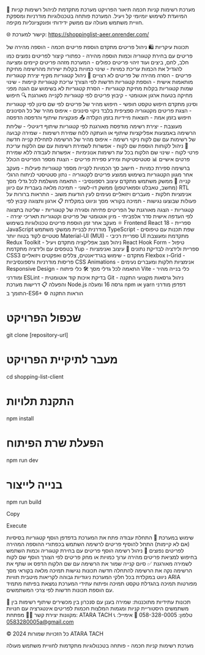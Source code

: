 🛒 מערכת רשימות קניות חכמה
תיאור הפרויקט
מערכת מתקדמת לניהול רשימות קניות המיועדת לשימוש יומיומי קל ויעיל. המערכת פותחה בטכנולוגיות מודרניות ומספקת חוויית משתמש מעולה עם ממשק ידידותי ופונקציונליות מקיפה.

🌐 קישור למערכת: https://shoppinglist-aeer.onrender.com/

תכונות עיקריות
🛍️ ניהול פריטים מתקדם
הוספת פריטים חכמה - הוספה מהירה של פריטים עם בחירת קטגוריה וכמות
הוספה מהירה - כפתורי קיצור לפריטים נפוצים כמו חלב, לחם, ביצים ועוד
זיהוי פריטים כפולים - המערכת מזהה פריטים קיימים ומציעה להגדיל את הכמות
עריכת כמויות - שינוי כמויות בקלות ישירות מהרשימה
מחיקת פריטים - הסרה מהירה של פריטים לא רצויים
📂 ניהול קטגוריות מקיף
יצירת קטגוריות מותאמות אישית - הוספת קטגוריות חדשות לפי הצורך
עריכת קטגוריות קיימות - שינוי שמות קטגוריות בקלות
מחיקת קטגוריות - הסרת קטגוריות לא בשימוש עם הגנה מפני מחיקה בטעות
ארגון אוטומטי - קיבוץ פריטים לפי קטגוריות לקנייה מאורגנת
🔍 חיפוש וסינון מתקדם
חיפוש טקסט חופשי - חיפוש מהיר של פריטים לפי שם
סינון לפי קטגוריות - הצגת פריטים מקטגוריה ספציפית בלבד
ניקוי סינונים - איפוס מהיר של כל הסינונים
חיפוש בזמן אמת - תוצאות מיידיות בזמן הקלדה
📤 פונקציות שיתוף והדפסה
הדפסה מעוצבת - יצירת רשימה מודפסת מאורגנת לפי קטגוריות
שיתוף דיגיטלי - שליחת הרשימה באמצעות אפליקציות שיתוף או העתקה ללוח
שמירת רשימות - שמירה קבועה של רשימות עם שם לקוח
ניקוי רשימה - איפוס מהיר של הרשימה לתחילת קנייה חדשה
👤 ניהול לקוחות
הוספת שם לקוח - אפשרות לשמירת רשימות עם שם הלקוח
עריכת פרטי לקוח - שינוי שם הלקוח בכל עת
רשימות אנונימיות - אפשרות לעבודה ללא שמירת פרטים אישיים
📊 סטטיסטיקות ומידע
ספירת פריטים - הצגת מספר הפריטים הכולל ברשימה
ספירת כמויות - חישוב סך הכמויות לקנייה
מספר קטגוריות פעילות - מעקב אחר מגוון הקטגוריות בשימוש
ממוצע פריטים לקטגוריה - נתון סטטיסטי לניתוח הרגלי קנייה
🎨 ממשק משתמש מתקדם
עיצוב רספונסיבי - התאמה מושלמת לכל גדלי מסך (מחשב, טאבלט וסמארטפון)
ממשק דו-לשוני - תמיכה מלאה בעברית עם כיוון RTL
אנימציות חלקות - מעברים ויזואליים נעימים לעין
הודעות משוב - התראות ברורות על פעולות שבוצעו
נגישות - תמיכה בקוראי מסך וניווט במקלדת
📋 ארגון ותצוגה
קיבוץ לפי קטגוריות - הצגה מאורגנת של הפריטים
פתיחה וסגירה של קטגוריות - שליטה בתצוגה לפי העדפה אישית
סדר אלפביתי - מיון אוטומטי של פריטים וקטגוריות
תאריכי יצירה - מעקב אחר זמן הוספת פריטים
טכנולוגיות בשימוש
⚛️ Frontend
React 18 - ספריית JavaScript מודרנית לבניית ממשקי משתמש
TypeScript - שפת תכנות עם טיפוסים סטטיים לקוד בטוח יותר
Material-UI (MUI) - ספריית רכיבי UI מתקדמת ומעוצבת
Redux Toolkit - ניהול מצב אפליקציה מתקדם ויעיל
React Hook Form - טיפול בטפסים עם ולידציה מתקדמת
Yup - ספריית ולידציה לבדיקת נתונים
🎨 עיצוב ואנימציות
CSS3 מתקדם - שימוש בגרדיאנטים, צללים ואפקטים ויזואליים
Flexbox ו-Grid - פריסות מודרניות ורספונסיביות
CSS Animations - אנימציות חלקות ומעברים נעימים
Responsive Design - התאמה לכל גדלי מסך
🛠️ כלי פיתוח
Vite - כלי בנייה מהיר ומודרני
ESLint - בדיקת איכות קוד אוטומטית
Git - ניהול גרסאות מקצועי
התקנה והפעלה
📋 דרישות מערכת
Node.js גרסה 16 ומעלה
npm או yarn
דפדפן מודרני התומך ב-ES6+
⚙️ הוראות התקנה
# שכפול הפרויקט
git clone [repository-url]

# מעבר לתיקיית הפרויקט
cd shopping-list-client

# התקנת תלויות
npm install

# הפעלת שרת הפיתוח
npm run dev

# בנייה לייצור
npm run build

Copy

Execute

שימוש במערכת
🚀 התחלת עבודה
פתח את המערכת בדפדפן
הוסף קטגוריות בסיסיות (אם לא קיימות)
התחל להוסיף פריטים לרשימה
השתמש בכפתורי ההוספה המהירה לפריטים נפוצים
📝 ניהול רשימה
הוסף פריטים עם בחירת קטגוריה וכמות
השתמש בחיפוש למציאת פריטים מהירה
ערוך כמויות או מחק פריטים לפי הצורך
הוסף שם לקוח לשמירה מאורגנת
✅ סיום קנייה
שמור את הרשימה עם שם הלקוח
הדפס או שתף את הרשימה
נקה את הרשימה להתחלה חדשה
תכונות נגישות
תמיכה מלאה בקוראי מסך
ניווט במקלדת בכל חלקי המערכת
ניגודיות גבוהה לקריאות מיטבית
תוויות ARIA מפורטות
תמיכה בהגדלת טקסט
תמיכה ופיתוח עתידי
המערכת נמצאת בפיתוח מתמיד עם הוספת תכונות חדשות לפי צרכי המשתמשים.

🔮 תכונות עתידיות מתוכננות:
שמירה בענן עם סנכרון בין מכשירים
שיתוף רשימות בין משתמשים
היסטוריית קניות ומגמות
המלצות חכמות לפריטים
אינטגרציה עם חנויות מקוונות
יצירת קשר
👩‍💻 מפתחת: ATARA TACH
📞 טלפון: 058-328-0005
📧 אימייל: 0583280005a@gmail.com

© כל הזכויות שמורות 2024 ATARA TACH

מערכת רשימות קניות חכמה - פותחה בטכנולוגיות מתקדמות לחוויית משתמש מעולה
